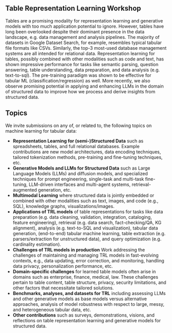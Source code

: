 ## Table Representation Learning Workshop

Tables are a promising modality for representation learning and generative models with too much application potential to ignore. However, tables have long been overlooked despite their dominant presence in the data landscape, e.g. data management and analysis pipelines. The majority of datasets in Google Dataset Search, for example, resembles typical tabular file formats like CSVs. Similarly, the top-3 most-used database management systems are all intended for relational data. Representation learning for tables, possibly combined with other modalities such as code and text, has shown impressive performance for tasks like semantic parsing, question answering, table understanding, data preparation, and data analysis (e.g. text-to-sql). The pre-training paradigm was shown to be effective for tabular ML (classification/regression) as well. More recently, we also observe promising potential in applying and enhancing LLMs in the domain of structured data to improve how we process and derive insights from structured data.

## Topics
We invite submissions on any of, or related to, the following topics on machine learning for tabular data:

- **Representation Learning for (semi-)Structured Data** such as spreadsheets, tables, and full relational databases. Example contributions are new model architectures, data encoding techniques, tailored tokenization methods, pre-training and fine-tuning techniques, etc.
- **Generative Models and LLMs for Structured Data** such as Large Language Models (LLMs) and diffusion models, and specialized techniques for prompt engineering, single-task and multi-task fine-tuning, LLM-driven interfaces and multi-agent systems, retrieval-augmented generation, etc.
- **Multimodal Learning** where structured data is jointly embedded or combined with other modalities such as text, images, and code (e.g., SQL), knowledge graphs, visualizations/images.
- **Applications of TRL models** of table representations for tasks like data preparation (e.g. data cleaning, validation, integration, cataloging, feature engineering), retrieval (e.g. data search, fact-checking/QA, KG alignment), analysis (e.g. text-to-SQL and visualization), tabular data generation, (end-to-end) tabular machine learning, table extraction (e.g. parsers/extraction for unstructured data), and query optimization (e.g. cardinality estimation).
- **Challenges of TRL models in production** Work addressing the challenges of maintaining and managing TRL models in fast-evolving contexts, e.g., data updating, error correction, and monitoring, handling data privacy, personalization performance, etc.
- **Domain-specific challenges** for learned table models often arise in domains such as enterprise, finance, medical, law. These challenges pertain to table content, table structure, privacy, security limitations, and other factors that necessitate tailored solutions.
- **Benchmarks, analyses, and datasets for TRL** including assessing LLMs and other generative models as base models versus alternative approaches, analysis of model robustness with respect to large, messy, and heterogeneous tabular data, etc.
- **Other contributions** such as surveys, demonstrations, visions, and reflections on table representation learning and generative models for structured data.
